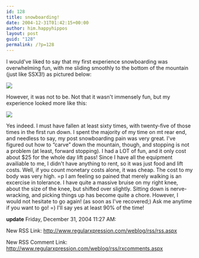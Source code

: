 ```yaml
---
id: 128
title: snowboarding!
date: 2004-12-31T01:42:15+00:00
author: him.happyhippos
layout: post
guid: "128"
permalink: /?p=128
---
```

I would've liked to say that my first experience snowboarding was overwhelming fun, with me sliding smoothly to the bottom of the mountain (just like SSX3!) as pictured below:
  
  
![](http://www.regularxpression.com/images/snow1.jpg)
  
  
However, it was not to be. Not that it wasn't immensely fun, but my experience looked more like this:
  
  
![](http://www.regularxpression.com/images/snow2.jpg)
  
  
Yes indeed. I must have fallen at least sixty times, with twenty-five of those times in the first run down. I spent the majority of my time on mt rear end, and needless to say, my post snowboarding pain was very great. I've figured out how to &#8220;carve&#8221; down the mountain, though, and stopping is not a problem (at least, forward stopping). I had a LOT of fun, and it only cost about $25 for the whole day lift pass! Since I have all the equipment availiable to me, I didn't have anything to rent, so it was just food and lift costs. Well, if you count monetary costs alone, it was cheap. The cost to my body was very high. =p I am feeling so pained that merely walking is an excercise in tolerance. I have quite a massive bruise on my right knee, about the size of the knee, but shifted over slightly. Sitting down is nerve-wracking, and picking things up has become quite a chore. However, I would not hesitate to go again! (as soon as I've recovered;) Ask me anytime if you want to go! =) I'll say yes at least 90% of the time!

**update** Friday, December 31, 2004 11:27 AM:
  
  
New RSS Link: http://www.regularxpression.com/weblog/rss/rss.aspx
  
  
New RSS Comment Link: http://www.regularxpression.com/weblog/rss/rxcomments.aspx